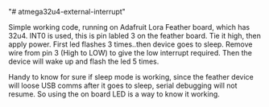 "# atmega32u4-external-interrupt" 



Simple working code, running on Adafruit Lora Feather board, which has 32u4. INT0 is used, this is pin labled 3 on the feather board.
Tie it high, then apply power. First led flashes 3 times..then device goes to sleep. Remove wire from pin 3 (High to LOW) to give the low interrupt required. Then the device will wake up and flash the led 5 times. 

Handy to know for sure if sleep mode is working, since the feather device will loose USB comms after it goes to sleep, serial debugging will not resume. So using the on board LED is a way to know it working. 

